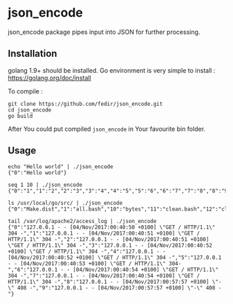 # json_encode

json_encode package pipes input into JSON for further processing.

## Installation

golang 1.9+ should be installed. Go environment is very simple to install : https://golang.org/doc/install

To compile :

    git clone https://github.com/fedir/json_encode.git
    cd json_encode
    go build

After You could put compiled `json_encode` in Your favourite bin folder.

## Usage

    echo "Hello world" | ./json_encode
    {"0":"Hello world"}

    seq 1 10 | ./json_encode
    {"0":"1","1":"2","2":"3","3":"4","4":"5","5":"6","6":"7","7":"8","8":"9","9":"10"}

    ls /usr/local/go/src/ | ./json_encode
    {"0":"Make.dist","1":"all.bash","10":"bytes","11":"clean.bash","12":"clean.bat","13":"clean.rc","14":"cmd","15":"cmp.bash","16":"compress","17":"container","18":"context","19":"crypto","2":"all.bat","20":"database","21":"debug","22":"encoding","23":"errors","24":"expvar","25":"flag","26":"fmt","27":"go","28":"hash","29":"html","3":"all.rc","30":"image","31":"index","32":"internal","33":"io","34":"iostest.bash","35":"log","36":"make.bash","37":"make.bat","38":"make.rc","39":"math","4":"androidtest.bash","40":"mime","41":"naclmake.bash","42":"nacltest.bash","43":"net","44":"os","45":"path","46":"plugin","47":"race.bash","48":"race.bat","49":"reflect","5":"archive","50":"regexp","51":"run.bash","52":"run.bat","53":"run.rc","54":"runtime","55":"sort","56":"strconv","57":"strings","58":"sync","59":"syscall","6":"bootstrap.bash","60":"testing","61":"text","62":"time","63":"unicode","64":"unsafe","65":"vendor","7":"bufio","8":"buildall.bash","9":"builtin"}

    tail /var/log/apache2/access_log | ./json_encode
    {"0":"127.0.0.1 - - [04/Nov/2017:00:40:50 +0100] \"GET / HTTP/1.1\" 304 -","1":"127.0.0.1 - - [04/Nov/2017:00:40:51 +0100] \"GET / HTTP/1.1\" 304 -","2":"127.0.0.1 - - [04/Nov/2017:00:40:51 +0100] \"GET / HTTP/1.1\" 304 -","3":"127.0.0.1 - - [04/Nov/2017:00:40:52 +0100] \"GET / HTTP/1.1\" 304 -","4":"127.0.0.1 - - [04/Nov/2017:00:40:52 +0100] \"GET / HTTP/1.1\" 304 -","5":"127.0.0.1 - - [04/Nov/2017:00:40:53 +0100] \"GET / HTTP/1.1\" 304-","6":"127.0.0.1 - - [04/Nov/2017:00:40:54 +0100] \"GET / HTTP/1.1\" 304 -","7":"127.0.0.1 - - [04/Nov/2017:00:40:54 +0100] \"GET / HTTP/1.1\" 304 -","8":"127.0.0.1 - - [04/Nov/2017:00:57:57 +0100] \"-\" 408 -","9":"127.0.0.1 - - [04/Nov/2017:00:57:57 +0100] \"-\" 408 -"}
